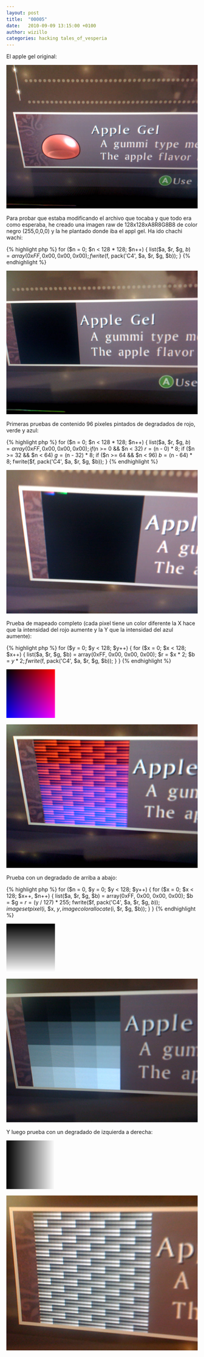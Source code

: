 ```yaml
---
layout: post
title:  "00005"
date:   2010-09-09 13:15:00 +0100
author: wizillo
categories: hacking tales_of_vesperia
---
```


El apple gel original:

![](/img/2010/09/apple_0.jpg)

Para probar que estaba modificando el archivo que tocaba y que todo era como esperaba, he creado una imagen raw de 128x128xA8R8G8B8 de color negro (255,0,0,0) y la he plantado donde iba el appl gel. Ha ido chachi wachi:

{% highlight php %}
for ($n = 0; $n < 128 * 128; $n++) {
   list($a, $r, $g, $b) = array(0xFF, 0x00, 0x00, 0x00);
   fwrite($f, pack('C4', $a, $r, $g, $b));
}
{% endhighlight %}

![](/img/2010/09/apple_1.jpg)

Primeras pruebas de contenido 96 pixeles pintados de degradados de rojo, verde y azul:

{% highlight php %}
for ($n = 0; $n < 128 * 128; $n++) {
   list($a, $r, $g, $b) = array(0xFF, 0x00, 0x00, 0x00);
   if ($n >=  0 && $n < 32) $r = ($n - 0) * 8;
   if ($n >= 32 && $n < 64) $g = ($n - 32) * 8;
   if ($n >= 64 && $n < 96) $b = ($n - 64) * 8;
   fwrite($f, pack('C4', $a, $r, $g, $b));
}
{% endhighlight %}

![](/img/2010/09/apple_2.jpg)

Prueba de mapeado completo (cada pixel tiene un color diferente la X hace que la intensidad del rojo aumente y la Y que la intensidad del azul aumente):

{% highlight php %}
for ($y = 0; $y < 128; $y++) {
   for ($x = 0; $x < 128; $x++) {
      list($a, $r, $g, $b) = array(0xFF, 0x00, 0x00, 0x00);
      $r = $x * 2;
      $b = $y * 2;
      fwrite($f, pack('C4', $a, $r, $g, $b));
   }
}
{% endhighlight %}

![](/img/2010/09/black128x128.txv_.png)

![](/img/2010/09/apple_3.jpg)

Prueba con un degradado de arriba a abajo:

{% highlight php %}
for ($n = 0, $y = 0; $y < 128; $y++) {
   for ($x = 0; $x < 128; $x++, $n++) {
      list($a, $r, $g, $b) = array(0xFF, 0x00, 0x00, 0x00);
      $b = $g = $r = ($y / 127) * 255;
      fwrite($f, pack('C4', $a, $r, $g, $b));
      imagesetpixel($i, $x, $y, imagecolorallocate($i, $r, $g, $b));
   }
}
{% endhighlight %}

![](/img/2010/09/degradado_arriba_abajo.png)

![](/img/2010/09/apple_4.jpg)

Y luego prueba con un degradado de izquierda a derecha:

![](/img/2010/09/degradado_izquierda_derecha.png)

![](/img/2010/09/apple_5.jpg)

